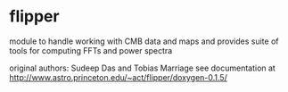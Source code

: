 flipper
=======

module to handle working with CMB data and maps and provides suite of tools for computing FFTs and power spectra

original authors: Sudeep Das and Tobias Marriage
see documentation at http://www.astro.princeton.edu/~act/flipper/doxygen-0.1.5/

